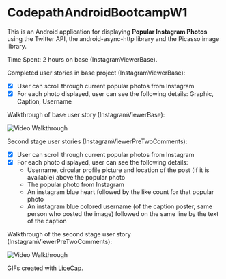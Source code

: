 CodepathAndroidBootcampW1
=========================

This is an Android application for displaying **Popular Instagram Photos** using the Twitter API, the android-async-http library and the Picasso image library.

Time Spent: 2 hours on base (InstagramViewerBase).

Completed user stories in base project (InstagramViewerBase):

- [x] User can scroll through current popular photos from Instagram
- [x] For each photo displayed, user can see the following details: Graphic, Caption, Username

Walkthrough of base user story (InstagramViewerBase):

![Video Walkthrough](instagramPhotoViewerBase.gif)

Second stage user stories (InstagramViewerPreTwoComments):

- [x] User can scroll through current popular photos from Instagram
- [x] For each photo displayed, user can see the following details:
    - Username, circular profile picture and location of the post (if it is available) above the popular photo
    - The popular photo from Instagram
    - An instagram blue heart followed by the like count for that popular photo
    - An instagram blue colored username (of the caption poster, same person who posted the image) followed on the same line by the text of the caption
    
Walkthrough of the second stage user story (InstagramViewerPreTwoComments):

![Video Walkthrough](instagramPhotoViewerStage2.gif)

GIFs created with [LiceCap](http://www.cockos.com/licecap/).
